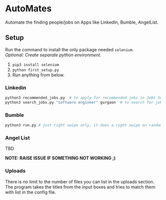 # AutoMates
Automate the finding people/jobs on Apps like LinkedIn, Bumble, AngelList.


## Setup 

Run the command to install the only package needed `selenium`.  
*Optional: Create separate python environment.*

1. `pip3 install selenium`
2. `python first_setup.py`
3. Run anything from below.

### Linkedin
```python
python3 recommended_jobs.py  # to apply for recommended jobs in Jobs Section
python3 search_jobs.py "software engineer" gurgaon  # to search for jobs per location
```

### Bumble
```python
python3 run.py # just right swipe only, it does a right swipe on random time, 3 secs to 13 secs.
```

### Angel List
TBD


__NOTE: RAISE ISSUE IF SOMETHING NOT WORKING ;)__

### Uploads

There is no limit to the number of files you can list in the uploads section. 
The program takes the titles from the input boxes and tries to match them with 
list in the config file.


